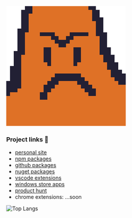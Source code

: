 <img alt width="320" height="320" src="https://github.com/afractal/afractal/blob/master/patrick%20angry.png">

### Project links 🔭

- [personal site](http://afractal.me)
- [npm packages](https://www.npmjs.com/~afractal)
- [github packages](https://github.com/afractal?tab=packages)
- [nuget packages](https://www.nuget.org/profiles/HermesGjini)
- [vscode extensions](https://marketplace.visualstudio.com/publishers/afractal)
- [windows store apps](https://www.microsoft.com/en-us/p/metronome-by-afractal/9njxb114t1dm?activetab=pivot:overviewtab)
- [product hunt](https://www.producthunt.com/@hermesgjini/made)
- chrome extensions: ...soon

![Top Langs](https://github-readme-stats-seven-gilt.vercel.app//api/top-langs/?username=afractal&layout=compact)

